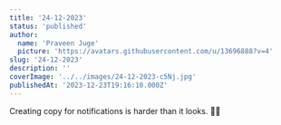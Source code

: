 ```yaml
---
title: '24-12-2023'
status: 'published'
author:
  name: 'Praveen Juge'
  picture: 'https://avatars.githubusercontent.com/u/13696888?v=4'
slug: '24-12-2023'
description: ''
coverImage: '../../images/24-12-2023-c5Nj.jpg'
publishedAt: '2023-12-23T19:16:10.000Z'
---
```


Creating copy for notifications is harder than it looks. 📝😅